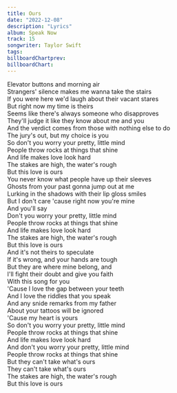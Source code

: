 ```yaml
---
title: Ours
date: "2022-12-08"
description: "Lyrics"
album: Speak Now
track: 15
songwriter: Taylor Swift
tags: 
billboardChartprev:
billboardChart:
---
```


Elevator buttons and morning air <br />
Strangers' silence makes me wanna take the stairs <br />
If you were here we'd laugh about their vacant stares <br />
But right now my time is theirs <br />
Seems like there's always someone who disapproves <br />
They'll judge it like they know about me and you <br />
And the verdict comes from those with nothing else to do <br />
The jury's out, but my choice is you <br />
So don't you worry your pretty, little mind <br />
People throw rocks at things that shine <br />
And life makes love look hard <br />
The stakes are high, the water's rough <br />
But this love is ours <br />
You never know what people have up their sleeves <br />
Ghosts from your past gonna jump out at me <br />
Lurking in the shadows with their lip gloss smiles <br />
But I don't care 'cause right now you're mine <br />
And you'll say <br />
Don't you worry your pretty, little mind <br />
People throw rocks at things that shine <br />
And life makes love look hard <br />
The stakes are high, the water's rough <br />
But this love is ours <br />
And it's not theirs to speculate <br />
If it's wrong, and your hands are tough <br />
But they are where mine belong, and <br />
I'll fight their doubt and give you faith <br />
With this song for you <br />
'Cause I love the gap between your teeth <br />
And I love the riddles that you speak <br />
And any snide remarks from my father <br />
About your tattoos will be ignored <br />
'Cause my heart is yours <br />
So don't you worry your pretty, little mind <br />
People throw rocks at things that shine <br />
And life makes love look hard <br />
And don't you worry your pretty, little mind <br />
People throw rocks at things that shine <br />
But they can't take what's ours <br />
They can't take what's ours <br />
The stakes are high, the water's rough <br />
But this love is ours <br />
